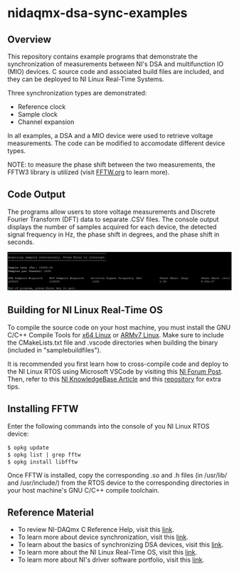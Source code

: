 # nidaqmx-dsa-sync-examples

## Overview
<p>This repository contains example programs that demonstrate the synchronization of measurements between NI's DSA and multifunction IO (MIO) devices. C source code and associated build files are included, and they can be deployed to NI Linux Real-Time Systems.
  
Three synchronization types are demonstrated:
  * Reference clock 
  * Sample clock 
  * Channel expansion

In all examples, a DSA and a MIO device were used to retrieve voltage measurements. The code can be modified to accomodate different device types. 
 
NOTE: to measure the phase shift between the two measurements, the FFTW3 library is utilized (visit [FFTW.org][9] to learn more).</p>

## Code Output
<p>The programs allow users to store voltage measurements and Discrete Fourier Transform (DFT) data to separate .CSV files. The console output displays the number of samples acquired for each device, the detected signal frequency in Hz, the phase shift in degrees, and the phase shift in seconds.</p>
  
![Console output](https://github.com/edavis0/ni-dsa-sync/blob/main/ConsoleOutImage.png)
  

## Building for NI Linux Real-Time OS
To compile the source code on your host machine, you must install the GNU C/C++ Compile Tools for [x64 Linux][1] or [ARMv7 Linux][2]. Make sure to include the CMakeLists.txt file and .vscode directories when building the binary (included in "samplebuildfiles").

It is recommended you first learn how to cross-compile code and deploy to the NI Linux RTOS using Microsoft VSCode by visiting this [NI Forum Post][3]. Then, refer to this [NI KnowledgeBase Article][10] and this [repository][11] for extra tips.

## Installing FFTW
Enter the following commands into the console of you NI Linux RTOS device: 
~~~
$ opkg update
$ opkg list | grep fftw
$ opkg install libfftw
~~~
Once FFTW is installed, copy the corresponding .so and .h files (in /usr/lib/ and /usr/include/) from the RTOS device to the corresponding directories in your host machine's GNU C/C++ compile toolchain.
  
## Reference Material
* To review NI-DAQmx C Reference Help, visit this [link][7].
* To learn more about device synchronization, visit this [link][5].
* To learn about the basics of synchronizing DSA devices, visit this [link][6].
* To learn more about the NI Linux Real-Time OS, visit this [link][4].
* To learn more about NI's driver software portfolio, visit this [link][8].

[1]: https://www.ni.com/en-us/support/downloads/software-products/download.gnu-c---c---compile-tools-x64.html#338442 "x64 Linux Toolchain download" 
[2]: https://www.ni.com/en-us/support/downloads/software-products/download.gnu-c---c---compile-tools-for-armv7.html#338448 "ARMv7 Linux Toolchain download"
[3]: https://forums.ni.com/t5/NI-Linux-Real-Time-Documents/NI-Linux-Real-Time-Cross-Compiling-Using-the-NI-Linux-Real-Time/ta-p/4026449 "NI forum post"
[4]: https://www.ni.com/en-us/shop/linux.html "NI Linux homepage"
[5]: https://www.ni.com/en-us/support/documentation/supplemental/10/synchronization-explained.html "synchronization whitepaper"
[6]: https://www.ni.com/en-us/support/documentation/supplemental/10/dynamic-signal-acquisition--dsa--synchronization-basics.html "DSA synchronization whitepaper"
[7]: https://zone.ni.com/reference/en-XX/help/370471AM-01/ "reference guide"
[8]: https://www.ni.com/en-us/innovations/white-papers/21/hardware-drivers-the-key-to-nis-software-connectedness.html "whitepaper"
[9]: https://www.fftw.org/ "fftw homepage"
[10]: https://knowledge.ni.com/KnowledgeArticleDetails?id=kA03q000000YLPeCAO&l=en-US "NI KnowledgeBase Article"
[11]: https://github.com/edavis0/nidaqmx-c-examples/blob/main/CrossCompileTips/NI-DAQmxLinuxCross-compileTips.md "NI DAQmx Examples"

